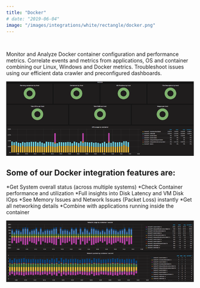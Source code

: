 ```yaml
---
title: "Docker"
# date: "2019-06-04"
image: "/images/integrations/white/rectangle/docker.png"
---
```


 

<!-- ![Docker](images/integrations/white/rectangle/docker.png) -->



Monitor and Analyze Docker container configuration and performance metrics. Correlate events and metrics from applications, OS and container combining our Linux, Windows and Docker metrics. Troubleshoot issues using our efficient data crawler and preconfigured dashboards.


![Docker Container Performance](images/integrations/posts//docker_overview.png)


## Some of our Docker integration features are:

*Get System overall status (across multiple systems)
*Check Container performance and utilization
*Full insights into Disk Latency and VM Disk IOps
*See Memory Issues and Network Issues (Packet Loss) instantly
*Get all networking details
*Combine with applications running inside the container


![Docker Network Details](images/integrations/posts//docker_network.png)